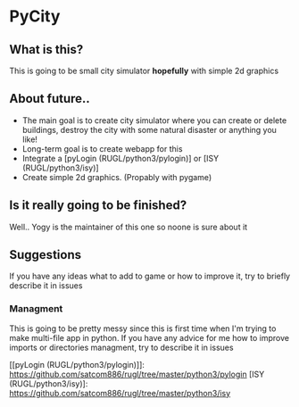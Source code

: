 # PyCity

## What is this? 
This is going to be small city simulator **hopefully** with simple 2d graphics

## About future.. 
* The main goal is to create city simulator where you can create or delete buildings, destroy the city with some natural disaster or anything you like!
* Long-term goal is to create webapp for this 
* Integrate a [pyLogin (RUGL/python3/pylogin)] or [ISY (RUGL/python3/isy)]
* Create simple 2d graphics. (Propably with pygame)

## Is it really going to be finished?
Well.. Yogy is the maintainer of this one so noone is sure about it

## Suggestions
If you have any ideas what to add to game or how to improve it, try to briefly describe it in issues

### Managment 
This is going to be pretty messy since this is first time when I'm trying to make multi-file app in python. If you have any advice for me how to improve imports or directories managment, try to describe it in issues

[[pyLogin (RUGL/python3/pylogin)]]: https://github.com/satcom886/rugl/tree/master/python3/pylogin
[ISY (RUGL/python3/isy)]: https://github.com/satcom886/rugl/tree/master/python3/isy

